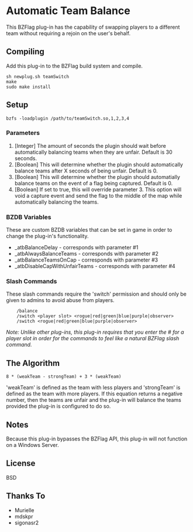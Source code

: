 # Automatic Team Balance

This BZFlag plug-in has the capability of swapping players to a different team without requiring a rejoin on the user's behalf.

## Compiling
Add this plug-in to the BZFlag build system and compile.

    sh newplug.sh teamSwitch
    make
    sudo make install

## Setup

    bzfs -loadplugin /path/to/teamSwitch.so,1,2,3,4

### Parameters
 1. [Integer] The amount of seconds the plugin should wait before automatically balancing teams when they are unfair. Default is 30 seconds.
 2. [Boolean] This will determine whether the plugin should automatically balance teams after X seconds of being unfair. Default is 0.
 3. [Boolean] This will determine whether the plugin should automatially balance teams on the event of a flag being captured. Default is 0.
 4. [Boolean] If set to true, this will override parameter 3. This option will void a capture event and send the flag to the middle of the map while automatically balancing the teams.

### BZDB Variables
These are custom BZDB variables that can be set in game in order to change the plug-in's functionality.

 * _atbBalanceDelay - corresponds with parameter #1
 * _atbAlwaysBalanceTeams - corresponds with parameter #2
 * _atbBalanceTeamsOnCap - corresponds with parameter #3
 * _atbDisableCapWithUnfairTeams  - corresponds with parameter #4

### Slash Commands
These slash commands require the 'switch' permission and should only be given to admins to avoid abuse from players.

```
    /balance
    /switch <player slot> <rogue|red|green|blue|purple|observer>
    /switch <rogue|red|green|blue|purple|observer>
```
<em>Note: Unlike other plug-ins, this plug-in requires that you enter the # for a player slot in order for the commands to feel like a natural BZFlag slash command.</em>

## The Algorithm

```8 * (weakTeam - strongTeam) + 3 * (weakTeam)```

'weakTeam' is defined as the team with less players and 'strongTeam' is defined as the team with more players. If this equation returns a negative number, then the teams are unfair and the plug-in will balance the teams provided the plug-in is configured to do so.

## Notes
Because this plug-in bypasses the BZFlag API, this plug-in will not function on a Windows Server.

## License

BSD

## Thanks To
 * Murielle
 * mdskpr
 * sigonasr2
